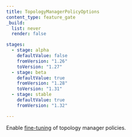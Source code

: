 ```yaml
---
title: TopologyManagerPolicyOptions
content_type: feature_gate
_build:
  list: never
  render: false

stages:
  - stage: alpha 
    defaultValue: false
    fromVersion: "1.26"
    toVersion: "1.27"
  - stage: beta
    defaultValue: true
    fromVersion: "1.28"
    toVersion: "1.31"
  - stage: stable
    defaultValue: true    
    fromVersion: "1.32"

---
```

Enable [fine-tuning](/docs/tasks/administer-cluster/topology-manager/#topology-manager-policy-options)
of topology manager policies.
